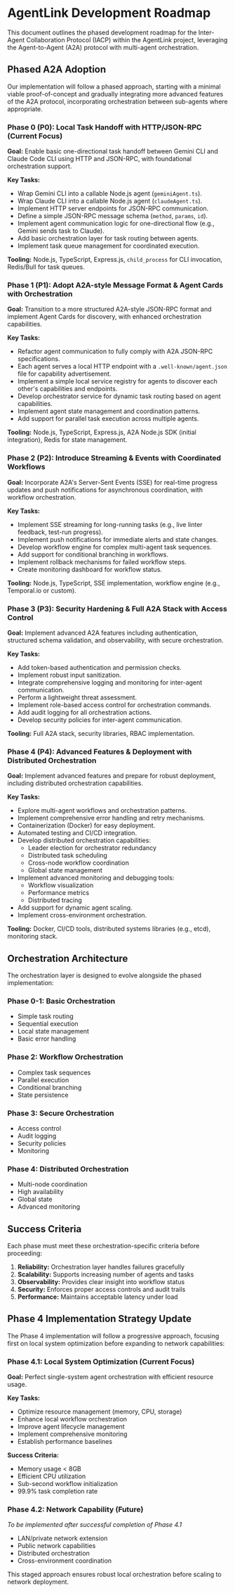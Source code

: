 # AgentLink Development Roadmap

This document outlines the phased development roadmap for the Inter-Agent Collaboration Protocol (IACP) within the AgentLink project, leveraging the Agent-to-Agent (A2A) protocol with multi-agent orchestration.

## Phased A2A Adoption

Our implementation will follow a phased approach, starting with a minimal viable proof-of-concept and gradually integrating more advanced features of the A2A protocol, incorporating orchestration between sub-agents where appropriate.

### Phase 0 (P0): Local Task Handoff with HTTP/JSON-RPC (Current Focus)

**Goal:** Enable basic one-directional task handoff between Gemini CLI and Claude Code CLI using HTTP and JSON-RPC, with foundational orchestration support.

**Key Tasks:**

*   Wrap Gemini CLI into a callable Node.js agent (`geminiAgent.ts`).
*   Wrap Claude CLI into a callable Node.js agent (`claudeAgent.ts`).
*   Implement HTTP server endpoints for JSON-RPC communication.
*   Define a simple JSON-RPC message schema (`method`, `params`, `id`).
*   Implement agent communication logic for one-directional flow (e.g., Gemini sends task to Claude).
*   Add basic orchestration layer for task routing between agents.
*   Implement task queue management for coordinated execution.

**Tooling:** Node.js, TypeScript, Express.js, `child_process` for CLI invocation, Redis/Bull for task queues.

### Phase 1 (P1): Adopt A2A-style Message Format & Agent Cards with Orchestration

**Goal:** Transition to a more structured A2A-style JSON-RPC format and implement Agent Cards for discovery, with enhanced orchestration capabilities.

**Key Tasks:**

*   Refactor agent communication to fully comply with A2A JSON-RPC specifications.
*   Each agent serves a local HTTP endpoint with a `.well-known/agent.json` file for capability advertisement.
*   Implement a simple local service registry for agents to discover each other's capabilities and endpoints.
*   Develop orchestrator service for dynamic task routing based on agent capabilities.
*   Implement agent state management and coordination patterns.
*   Add support for parallel task execution across multiple agents.

**Tooling:** Node.js, TypeScript, Express.js, A2A Node.js SDK (initial integration), Redis for state management.

### Phase 2 (P2): Introduce Streaming & Events with Coordinated Workflows

**Goal:** Incorporate A2A's Server-Sent Events (SSE) for real-time progress updates and push notifications for asynchronous coordination, with workflow orchestration.

**Key Tasks:**

*   Implement SSE streaming for long-running tasks (e.g., live linter feedback, test-run progress).
*   Implement push notifications for immediate alerts and state changes.
*   Develop workflow engine for complex multi-agent task sequences.
*   Add support for conditional branching in workflows.
*   Implement rollback mechanisms for failed workflow steps.
*   Create monitoring dashboard for workflow status.

**Tooling:** Node.js, TypeScript, SSE implementation, workflow engine (e.g., Temporal.io or custom).

### Phase 3 (P3): Security Hardening & Full A2A Stack with Access Control

**Goal:** Implement advanced A2A features including authentication, structured schema validation, and observability, with secure orchestration.

**Key Tasks:**

*   Add token-based authentication and permission checks.
*   Implement robust input sanitization.
*   Integrate comprehensive logging and monitoring for inter-agent communication.
*   Perform a lightweight threat assessment.
*   Implement role-based access control for orchestration commands.
*   Add audit logging for all orchestration actions.
*   Develop security policies for inter-agent communication.

**Tooling:** Full A2A stack, security libraries, RBAC implementation.

### Phase 4 (P4): Advanced Features & Deployment with Distributed Orchestration

**Goal:** Implement advanced features and prepare for robust deployment, including distributed orchestration capabilities.

**Key Tasks:**

*   Explore multi-agent workflows and orchestration patterns.
*   Implement comprehensive error handling and retry mechanisms.
*   Containerization (Docker) for easy deployment.
*   Automated testing and CI/CD integration.
*   Develop distributed orchestration capabilities:
    - Leader election for orchestrator redundancy
    - Distributed task scheduling
    - Cross-node workflow coordination
    - Global state management
*   Implement advanced monitoring and debugging tools:
    - Workflow visualization
    - Performance metrics
    - Distributed tracing
*   Add support for dynamic agent scaling.
*   Implement cross-environment orchestration.

**Tooling:** Docker, CI/CD tools, distributed systems libraries (e.g., etcd), monitoring stack.

## Orchestration Architecture

The orchestration layer is designed to evolve alongside the phased implementation:

### Phase 0-1: Basic Orchestration
- Simple task routing
- Sequential execution
- Local state management
- Basic error handling

### Phase 2: Workflow Orchestration
- Complex task sequences
- Parallel execution
- Conditional branching
- State persistence

### Phase 3: Secure Orchestration
- Access control
- Audit logging
- Security policies
- Monitoring

### Phase 4: Distributed Orchestration
- Multi-node coordination
- High availability
- Global state
- Advanced monitoring

## Success Criteria

Each phase must meet these orchestration-specific criteria before proceeding:

1. **Reliability:** Orchestration layer handles failures gracefully
2. **Scalability:** Supports increasing number of agents and tasks
3. **Observability:** Provides clear insight into workflow status
4. **Security:** Enforces proper access controls and audit trails
5. **Performance:** Maintains acceptable latency under load

## Phase 4 Implementation Strategy Update

The Phase 4 implementation will follow a progressive approach, focusing first on local system optimization before expanding to network capabilities:

### Phase 4.1: Local System Optimization (Current Focus)
**Goal:** Perfect single-system agent orchestration with efficient resource usage.

**Key Tasks:**
- Optimize resource management (memory, CPU, storage)
- Enhance local workflow orchestration
- Improve agent lifecycle management
- Implement comprehensive monitoring
- Establish performance baselines

**Success Criteria:**
- Memory usage < 8GB
- Efficient CPU utilization
- Sub-second workflow initialization
- 99.9% task completion rate

### Phase 4.2: Network Capability (Future)
*To be implemented after successful completion of Phase 4.1*
- LAN/private network extension
- Public network capabilities
- Distributed orchestration
- Cross-environment coordination

This staged approach ensures robust local orchestration before scaling to network deployment.
